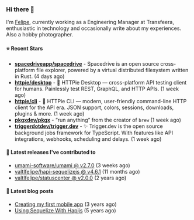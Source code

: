 ### Hi there 👋

I'm [Felipe](https://felipe.im), currently working as a Engineering Manager at Transfeera, enthusiastic in technology and occasionally write about my experiences. Also a hobby photographer.

#### ⭐ Recent Stars
- **[spacedriveapp/spacedrive](https://github.com/spacedriveapp/spacedrive)** - Spacedrive is an open source cross-platform file explorer, powered by a virtual distributed filesystem written in Rust. (4 days ago)
- **[httpie/desktop](https://github.com/httpie/desktop)** - 🚀 HTTPie Desktop — cross-platform API testing client for humans. Painlessly test REST, GraphQL, and HTTP APIs. (1 week ago)
- **[httpie/cli](https://github.com/httpie/cli)** - 🥧 HTTPie CLI  — modern, user-friendly command-line HTTP client for the API era. JSON support, colors, sessions, downloads, plugins &amp; more. (1 week ago)
- **[pkgxdev/pkgx](https://github.com/pkgxdev/pkgx)** - “run anything” from the creator of `brew` (1 week ago)
- **[triggerdotdev/trigger.dev](https://github.com/triggerdotdev/trigger.dev)** - ✨ Trigger.dev is the open source background jobs framework for TypeScript. With features like API integrations, webhooks, scheduling and delays. (1 week ago)

#### 🚀 Latest releases I've contributed to


- [umami-software/umami @ v2.7.0](https://github.com/umami-software/umami/releases/tag/v2.7.0) (3 weeks ago)
- [valtlfelipe/hapi-sequelizejs @ v4.6.1](https://github.com/valtlfelipe/hapi-sequelizejs/releases/tag/v4.6.1) (11 months ago)
- [valtlfelipe/statuscenter @ v2.0.0](https://github.com/valtlfelipe/statuscenter/releases/tag/v2.0.0) (2 years ago)

#### 📄 Latest blog posts
- [Creating my first mobile app](https://felipe.im/posts/creating-my-first-mobile-app/) (3 years ago)
- [Using Sequelize With Hapijs](https://felipe.im/posts/using-sequelize-with-hapijs/) (5 years ago)